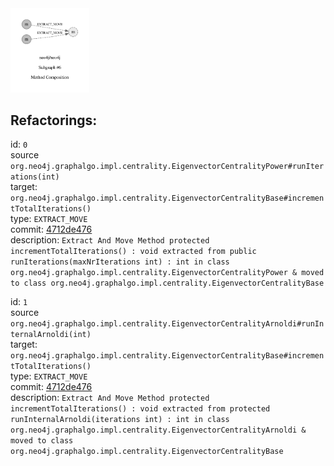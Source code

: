 <img src=subgraph_atomic_6.svg width=25%>

## Refactorings:

id: `0`\
source `org.neo4j.graphalgo.impl.centrality.EigenvectorCentralityPower#runIterations(int)`\
target: `org.neo4j.graphalgo.impl.centrality.EigenvectorCentralityBase#incrementTotalIterations()`\
type: `EXTRACT_MOVE`\
commit: [4712de476](https://github.com/neo4j/neo4j/commit/4712de476aabe69cd762233c9641dd3cf9f8361b)\
description: `Extract And Move Method protected incrementTotalIterations() : void extracted from public runIterations(maxNrIterations int) : int in class org.neo4j.graphalgo.impl.centrality.EigenvectorCentralityPower & moved to class org.neo4j.graphalgo.impl.centrality.EigenvectorCentralityBase`

id: `1`\
source `org.neo4j.graphalgo.impl.centrality.EigenvectorCentralityArnoldi#runInternalArnoldi(int)`\
target: `org.neo4j.graphalgo.impl.centrality.EigenvectorCentralityBase#incrementTotalIterations()`\
type: `EXTRACT_MOVE`\
commit: [4712de476](https://github.com/neo4j/neo4j/commit/4712de476aabe69cd762233c9641dd3cf9f8361b)\
description: `Extract And Move Method protected incrementTotalIterations() : void extracted from protected runInternalArnoldi(iterations int) : int in class org.neo4j.graphalgo.impl.centrality.EigenvectorCentralityArnoldi & moved to class org.neo4j.graphalgo.impl.centrality.EigenvectorCentralityBase`

